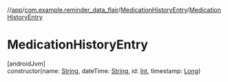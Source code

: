 //[app](../../../index.md)/[com.example.reminder_data_flair](../index.md)/[MedicationHistoryEntry](index.md)/[MedicationHistoryEntry](-medication-history-entry.md)

# MedicationHistoryEntry

[androidJvm]\
constructor(name: [String](https://kotlinlang.org/api/latest/jvm/stdlib/kotlin/-string/index.html), dateTime: [String](https://kotlinlang.org/api/latest/jvm/stdlib/kotlin/-string/index.html), id: [Int](https://kotlinlang.org/api/latest/jvm/stdlib/kotlin/-int/index.html), timestamp: [Long](https://kotlinlang.org/api/latest/jvm/stdlib/kotlin/-long/index.html))
